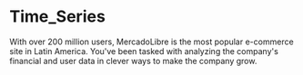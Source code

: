 # Time_Series
With over 200 million users, MercadoLibre is the most popular e-commerce site in Latin America. You've been tasked with analyzing the company's financial and user data in clever ways to make the company grow.
